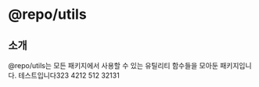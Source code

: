 # @repo/utils

## 소개

@repo/utils는 모든 패키지에서 사용할 수 있는 유틸리티 함수들을 모아둔 패키지입니다.
테스트입니다323
4212
512
32131
